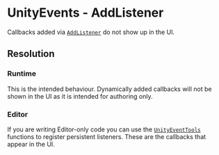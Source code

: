 # UnityEvents - AddListener

Callbacks added via [`AddListener`](https://docs.unity3d.com/ScriptReference/Events.UnityEvent.AddListener.html) do not show up in the UI.  

## Resolution
### Runtime
This is the intended behaviour. Dynamically added callbacks will not be shown in the UI as it is intended for authoring only.

### Editor
If you are writing Editor-only code you can use the [`UnityEventTools`](https://docs.unity3d.com/ScriptReference/Events.UnityEventTools.html) functions to register persistent listeners. These are the callbacks that appear in the UI.
